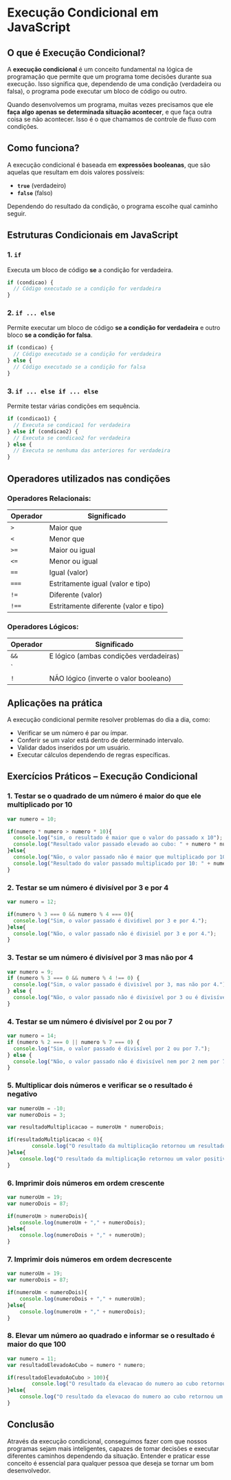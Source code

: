 
# Execução Condicional em JavaScript

## O que é Execução Condicional?

A **execução condicional** é um conceito fundamental na lógica de programação que permite que um programa tome decisões durante sua execução. Isso significa que, dependendo de uma condição (verdadeira ou falsa), o programa pode executar um bloco de código ou outro.

Quando desenvolvemos um programa, muitas vezes precisamos que ele **faça algo apenas se determinada situação acontecer**, e que faça outra coisa se não acontecer. Isso é o que chamamos de controle de fluxo com condições.

## Como funciona?

A execução condicional é baseada em **expressões booleanas**, que são aquelas que resultam em dois valores possíveis:

- **`true`** (verdadeiro)
- **`false`** (falso)

Dependendo do resultado da condição, o programa escolhe qual caminho seguir.

## Estruturas Condicionais em JavaScript

### 1. `if`

Executa um bloco de código **se** a condição for verdadeira.

```javascript
if (condicao) {
  // Código executado se a condição for verdadeira
}
```

### 2. `if ... else`

Permite executar um bloco de código **se a condição for verdadeira** e outro bloco **se a condição for falsa**.

```javascript
if (condicao) {
  // Código executado se a condição for verdadeira
} else {
  // Código executado se a condição for falsa
}
```

### 3. `if ... else if ... else`

Permite testar várias condições em sequência.

```javascript
if (condicao1) {
  // Executa se condicao1 for verdadeira
} else if (condicao2) {
  // Executa se condicao2 for verdadeira
} else {
  // Executa se nenhuma das anteriores for verdadeira
}
```

## Operadores utilizados nas condições

### Operadores Relacionais:

| Operador | Significado                           |
| -------- | -------------------------------------- |
| `>`      | Maior que                             |
| `<`      | Menor que                             |
| `>=`     | Maior ou igual                         |
| `<=`     | Menor ou igual                         |
| `==`     | Igual (valor)                         |
| `===`    | Estritamente igual (valor e tipo)     |
| `!=`     | Diferente (valor)                     |
| `!==`    | Estritamente diferente (valor e tipo) |

### Operadores Lógicos:

| Operador | Significado                            |
| -------- | -------------------------------------- |
| `&&`     | E lógico (ambas condições verdadeiras) |
| `||`     | OU lógico (pelo menos uma condição verdadeira) |
| `!`      | NÃO lógico (inverte o valor booleano)  |

## Aplicações na prática

A execução condicional permite resolver problemas do dia a dia, como:

- Verificar se um número é par ou ímpar.
- Conferir se um valor está dentro de determinado intervalo.
- Validar dados inseridos por um usuário.
- Executar cálculos dependendo de regras específicas.

## Exercícios Práticos – Execução Condicional

### 1. Testar se o quadrado de um número é maior do que ele multiplicado por 10

```javascript
var numero = 10;

if(numero * numero > numero * 10){
  console.log("sim, o resultado é maior que o valor do passado x 10");
  console.log("Resultado valor passado elevado ao cubo: " + numero * numero);
}else{
  console.log("Não, o valor passado não é maior que multiplicado por 10");
  console.log("Resultado do valor passado multiplicado por 10: " + numero*10);
}
```

### 2. Testar se um número é divisível por 3 e por 4

```javascript
var numero = 12;

if(numero % 3 === 0 && numero % 4 === 0){
  console.log("Sim, o valor passado é dividivel por 3 e por 4.");
}else{
  console.log("Não, o valor passado não é divisiel por 3 e por 4.");
}
```

### 3. Testar se um número é divisível por 3 mas não por 4

```javascript
var numero = 9;
if (numero % 3 === 0 && numero % 4 !== 0) {
  console.log("Sim, o valor passado é divisível por 3, mas não por 4.");
} else {
  console.log("Não, o valor passado não é divisível por 3 ou é divisível por 4.");
}
```

### 4. Testar se um número é divisível por 2 ou por 7

```javascript
var numero = 14;
if (numero % 2 === 0 || numero % 7 === 0) {
  console.log("Sim, o valor passado é divisível por 2 ou por 7.");
} else {
  console.log("Não, o valor passado não é divisível nem por 2 nem por 7.");
}
```

### 5. Multiplicar dois números e verificar se o resultado é negativo

```javascript
var numeroUm = -10;
var numeroDois = 3;

var resultadoMultiplicacao = numeroUm * numeroDois;

if(resultadoMultiplicacao < 0){
        console.log("O resultado da multiplicação retornou um resultado negativo");
}else{
    console.log("O resultado da multiplicação retornou um valor positivo");
}
```

### 6. Imprimir dois números em ordem crescente

```javascript
var numeroUm = 19;
var numeroDois = 87;

if(numeroUm > numeroDois){
    console.log(numeroUm + "," + numeroDois);
}else{
    console.log(numeroDois + "," + numeroUm);
}
```

### 7. Imprimir dois números em ordem decrescente

```javascript
var numeroUm = 19;
var numeroDois = 87;

if(numeroUm < numeroDois){
    console.log(numeroDois + "," + numeroUm);
}else{
    console.log(numeroUm + "," + numeroDois);
}
```

### 8. Elevar um número ao quadrado e informar se o resultado é maior do que 100

```javascript
var numero = 11;
var resultadoElevadoAoCubo = numero * numero;

if(resultadoElevadoAoCubo > 100){
        console.log("O resultado da elevacao do numero ao cubo retornou um valor maior que 100");
}else{
    console.log("O resultado da elevacao do numero ao cubo retornou um valor menor que 100");
}
```

## Conclusão

Através da execução condicional, conseguimos fazer com que nossos programas sejam mais inteligentes, capazes de tomar decisões e executar diferentes caminhos dependendo da situação. Entender e praticar esse conceito é essencial para qualquer pessoa que deseja se tornar um bom desenvolvedor.
